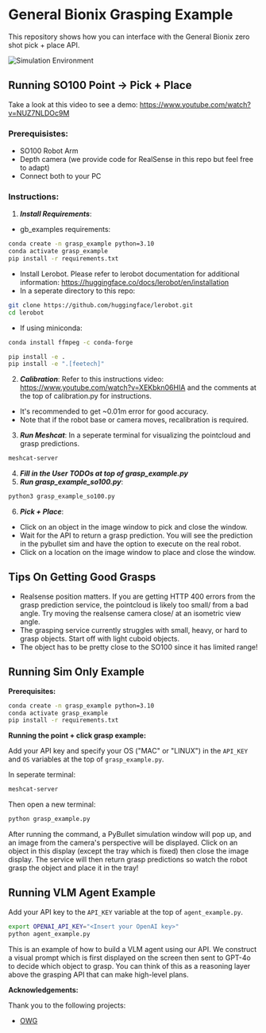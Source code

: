 # General Bionix Grasping Example

This repository shows how you can interface with the General Bionix zero shot pick + place API.

![Simulation Environment](assets/sim.png)




## Running SO100 Point -> Pick + Place

Take a look at this video to see a demo: https://www.youtube.com/watch?v=NUZ7NLDOc9M

### Prerequisistes: 
- SO100 Robot Arm
- Depth camera (we provide code for RealSense in this repo but feel free to adapt)
- Connect both to your PC

### Instructions:

1. **_Install Requirements_**: 
- gb_examples requirements:
```bash
conda create -n grasp_example python=3.10
conda activate grasp_example
pip install -r requirements.txt
```
- Install Lerobot. Please refer to lerobot documentation for additional information: https://huggingface.co/docs/lerobot/en/installation
- In a seperate directory to this repo:
```bash
git clone https://github.com/huggingface/lerobot.git
cd lerobot
```
- If using miniconda:
```bash
conda install ffmpeg -c conda-forge
```
```bash
pip install -e .
pip install -e ".[feetech]"
```

2. **_Calibration_**: Refer to this instructions video: https://www.youtube.com/watch?v=XEKbkn06HIA
and the comments at the top of calibration.py for instructions. 
- It's recommended to get ~0.01m error for good accuracy.
- Note that if the robot base or camera moves, recalibration is required.
3. **_Run Meshcat_**: In a seperate terminal for visualizing the pointcloud and grasp predictions.
```bash
meshcat-server
```
4. **_Fill in the User TODOs at top of grasp_example.py_**
5. **_Run grasp_example_so100.py_**: 
```bash
python3 grasp_example_so100.py
```
6. **_Pick + Place_**: 
- Click on an object in the image window to pick and close the window.
- Wait for the API to return a grasp prediction. You will see the prediction in the pybullet sim and have the option to execute on the real robot.
- Click on a location on the image window to place and close the window.


## Tips On Getting Good Grasps
- Realsense position matters. If you are getting HTTP 400 errors from the grasp prediction service, the pointcloud is likely too small/ from a bad angle. Try moving the realsense camera close/ at an isometric view angle.
- The grasping service currently struggles with small, heavy, or hard to grasp objects. Start off with light cuboid objects.
- The object has to be pretty close to the SO100 since it has limited range!

## Running Sim Only Example

**Prerequisites:**


```bash
conda create -n grasp_example python=3.10
conda activate grasp_example
pip install -r requirements.txt
```

**Running the point + click grasp example:**


Add your API key and specify your OS ("MAC" or "LINUX") in the `API_KEY` and `OS` variables at the top of `grasp_example.py`.


In seperate terminal:
```bash
meshcat-server
```

Then open a new terminal:
```bash
python grasp_example.py
```
After running the command, a PyBullet simulation window will pop up, and an image from the camera's perspective will be displayed. Click on an object in this display (except the tray which is fixed) then close the image display. The service will then return grasp predictions so watch the robot grasp the object and place it in the tray!


## Running VLM Agent Example

Add your API key to the `API_KEY` variable at the top of `agent_example.py`.

```bash
export OPENAI_API_KEY="<Insert your OpenAI key>"
python agent_example.py
```

This is an example of how to build a VLM agent using our API. We construct a visual prompt which is first displayed on the screen then sent to GPT-4o to decide which object to grasp. You can think of this as a reasoning layer above the grasping API that can make high-level plans.


**Acknowledgements:**

Thank you to the following projects:
- [OWG](https://github.com/gtziafas/OWG)
